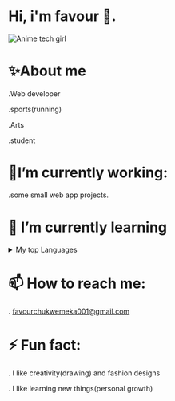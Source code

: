 # Hi, i'm favour 👋.

<picture>
 <source media="(prefers-color-scheme: dark)" srcset="![tech](https://github.com/f1vour/f1vour/assets/126351202/18935801-26ad-4f00-a5cc-f08c568eee53)
">
 <source media="(prefers-color-scheme: light)" srcset="![tech girl](https://github.com/f1vour/f1vour/assets/126351202/f151f5c7-8b1d-4572-ba7e-8e9d7137b648)
">
 <img alt="Anime tech girl" src="![anime tech girl](https://github.com/f1vour/f1vour/assets/126351202/41340504-0ba1-408a-a20e-91c2c1f2a23a)
">
</picture>


# ✨About me

  .Web developer
  
  .sports(running)
  
  .Arts

  .student


 # 🔭I’m currently working:
 
   .some small web app projects.
  
# 🌱 I’m currently learning

<details>
<summary>My top Languages</summary>

  | Rank | Languages     |
  |-----:|---------------|
  |     1|  HTML & Css   |
  |     2|  JavaScript   |
  |     3|  C#           |
  |     4|  SQL          |

</details>

#  📫 How to reach me:
  
  . favourchukwemeka001@gmail.com

# ⚡ Fun fact:
  
  . I like creativity(drawing) and fashion designs

  . I like learning new things(personal growth)
  
